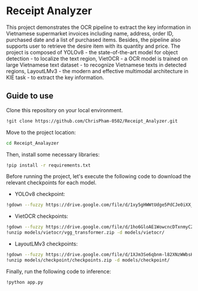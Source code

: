 # Receipt Analyzer 

This project demonstrates the OCR pipeline to extract the key information in Vietnamese supermarket invoices including name, address, order ID, purchased date and a list of purchased items. Besides, the pipeline also supports user to retrieve the desire item with its quantity and price. The project is composed of YOLOv8 - the state-of-the-art model for object detection - to localize the text region, VietOCR - a OCR model is trained on large Vietnamese text dataset - to recognize Vietnamese texts in detected regions, LayoutLMv3 - the modern and effective multimodal architecture in KIE task - to extract the key information.    

## Guide to use

Clone this repository on your local environment.
```sh
!git clone https://github.com/ChrisPham-0502/Receipt_Analyzer.git
```

Move to the project location:
```sh
cd Receipt_Analayzer
```

Then, install some necessary libraries:
```sh
!pip install -r requirements.txt
```

Before running the project, let's execute the following code to download the relevant checkpoints for each model.

- YOLOv8 checkpoint:
```sh
!gdown --fuzzy https://drive.google.com/file/d/1xy5gHWWtUdge5PdCJe0iXX_bIhzOuNoX/view?usp=sharing -O models/
```

- VietOCR checkpoints:
```sh
!gdown --fuzzy https://drive.google.com/file/d/1ho6GloAE1WowcncDTxnmyC23P4oPHa4M/view?usp=sharing -O models/vietocr/
!unzip models/vietocr/vgg_transformer.zip -d models/vietocr/
```

- LayoutLMv3 checkpoints:
```sh
!gdown --fuzzy https://drive.google.com/file/d/1XJm3Se6qbnm-l82XNzWWbsHi2_PwYtMH/view?usp=sharing -O models/checkpoint/
!unzip models/checkpoint/checkpoints.zip -d models/checkpoint/
```

Finally, run the following code to inference:
```sh
!python app.py
```
